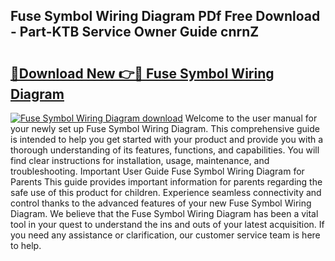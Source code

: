 ## Fuse Symbol Wiring Diagram PDf Free Download - Part-KTB Service Owner Guide cnrnZ

# <h2><a href="http://dfilgxl.blite.top/?on=Fuse+Symbol+Wiring+Diagram">🔗Download New 👉🔴 Fuse Symbol Wiring Diagram</a></h2>

[![Fuse Symbol Wiring Diagram download](https://i.imgur.com/lujVjoI.png)](http://dfilgxl.blite.top/?on=Fuse+Symbol+Wiring+Diagram)
Welcome to the user manual for your newly set up Fuse Symbol Wiring Diagram. This comprehensive guide is intended to help you get started with your product and provide you with a thorough understanding of its features, functions, and capabilities. You will find clear instructions for installation, usage, maintenance, and troubleshooting. Important User Guide Fuse Symbol Wiring Diagram for Parents This guide provides important information for parents regarding the safe use of this product for children. Experience seamless connectivity and control thanks to the advanced features of your new Fuse Symbol Wiring Diagram. We believe that the Fuse Symbol Wiring Diagram has been a vital tool in your quest to understand the ins and outs of your latest acquisition. If you need any assistance or clarification, our customer service team is here to help.
